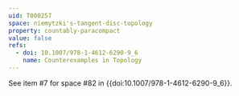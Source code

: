 ```yaml
---
uid: T000257
space: niemytzki's-tangent-disc-topology
property: countably-paracompact
value: false
refs:
  - doi: 10.1007/978-1-4612-6290-9_6
    name: Counterexamples in Topology
---
```

See item #7 for space #82 in {{doi:10.1007/978-1-4612-6290-9_6}}.
